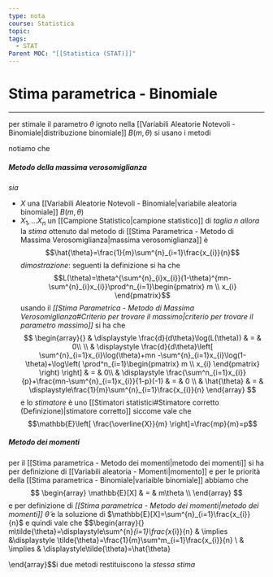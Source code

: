 ```yaml
---
type: nota
course: Statistica
topic: 
tags:
  - STAT
Parent MOC: "[[Statistica (STAT)]]"
---
```

# Stima parametrica - Binomiale
---
per stimale il parametro $\theta$ ignoto nella [[Variabili Aleatorie Notevoli - Binomiale|distribuzione binomiale]] $B(m,\theta)$ si usano i metodi   

notiamo che 
##### Metodo della massima verosomiglianza
_sia_
- $X$ una [[Variabili Aleatorie Notevoli - Binomiale|variabile aleatoria binomiale]] $B(m,\theta)$ 
- $X_{1},\dots X_{n}$ un [[Campione Statistico|campione statistico]] di _taglia_ $n$
_allora_ la _stima_ ottenuto dal metodo di [[Stima Parametrica - Metodo di Massima Verosomiglianza|massima verosomiglianza]] è    
$$\hat{\theta}=\frac{1}{m}\sum^{n}_{i=1}\frac{x_{i}}{n}$$_dimostrazione_: seguenti la definizione si ha che $$L(\theta)=\theta^{\sum^{n}_{i}x_{i}}(1-\theta)^{mn-\sum^{n}_{i}x_{i}}\prod^n_{i=1}\begin{pmatrix}
m  \\ x_{i}
\end{pmatrix}$$usando il _[[Stima Parametrica - Metodo di Massima Verosomiglianza#Criterio per trovare il massimo|criterio per trovare il parametro massimo]]_ si ha che  $$
\begin{array}{}
& \displaystyle  \frac{d}{d\theta}\log(L(\theta)) & = & 0\\ \\
 & \displaystyle \frac{d}{d\theta}\left[ \sum^{n}_{i=1}x_{i}\log(\theta)+mn -\sum^{n}_{i=1}x_{i}\log(1-\theta)+\log\left( \prod^n_{i=1}\begin{pmatrix}
m  \\ x_{i}
\end{pmatrix} \right) \right] & = & 0\\
& \displaystyle  \frac{\sum^n_{i=1}x_{i}}{p}+\frac{mn-\sum^{n}_{i=1}x_{i}}{1-p}(-1)  & = & 0  \\
& \hat{\theta} & = & \displaystyle\frac{1}{m}\sum^{n}_{i=1}\frac{x_{i}}{n}
\end{array}
$$
e lo _stimatore_ è uno [[Stimatori statistici#Stimatore corretto (Definizione)|stimatore corretto]]  siccome vale che $$\mathbb{E}\left[ \frac{\overline{X}}{m} \right]=\frac{mp}{m}=p$$ 
 
##### Metodo dei momenti
per il [[Stima parametrica - Metodo dei momenti|metodo dei momenti]] si ha per definizione di [[Variabili aleatoria - Momenti|momento]] e per le priorità della [[Stima parametrica - Binomiale|variaible binomiale]]  abbiamo che $$
\begin{array}
\mathbb{E}[X] & = & m\theta  \\ \end{array}
$$ e per definizione di _[[Stima parametrica - Metodo dei momenti|metodo dei momenti]]_ $\tilde{\theta}$ e la soluzione di $\mathbb{E}[X]=\sum^{n}_{i=1}\frac{x_{i}}{n}$ e quindi vale che  $$\begin{array}{}  m\tilde{\theta}=\displaystyle\sum^{n}_{i=1}\frac{x_{i}}{n} 
 & \implies &\displaystyle \tilde{\theta}=\frac{1}{m}\sum^m_{i=1}\frac{x_{i}}{n} \\
	 & \implies & \displaystyle\tilde{\theta}=\hat{\theta}


\end{array}$$i due metodi restituiscono la _stessa stima_ 


